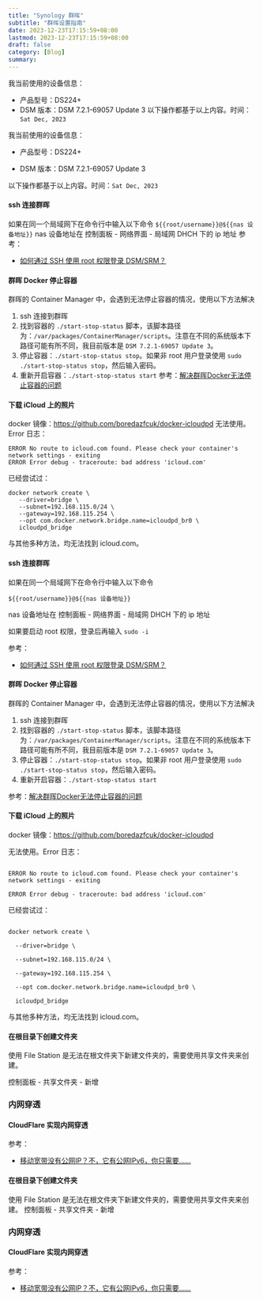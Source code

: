 ```yaml
---
title: "Synology 群晖"
subtitle: "群晖设置指南"
date: 2023-12-23T17:15:59+08:00
lastmod: 2023-12-23T17:15:59+08:00
draft: false
category: [Blog]
summary: 
---
```

我当前使用的设备信息：
- 产品型号：DS224+
- DSM 版本：DSM 7.2.1-69057 Update 3
以下操作都基于以上内容。时间：`Sat Dec, 2023`

我当前使用的设备信息：

- 产品型号：DS224+

- DSM 版本：DSM 7.2.1-69057 Update 3

以下操作都基于以上内容。时间：`Sat Dec, 2023`
#### ssh 连接群晖
如果在同一个局域网下在命令行中输入以下命令
`${{root/username}}@${{nas 设备地址}}`
nas 设备地址在 控制面板 - 网络界面 - 局域网 DHCH 下的 ip 地址
参考：
- [如何通过 SSH 使用 root 权限登录 DSM/SRM？](https://kb.synology.cn/zh-cn/DSM/tutorial/How_to_login_to_DSM_with_root_permission_via_SSH_Telnet)

#### 群晖 Docker 停止容器
群晖的 Container Manager 中，会遇到无法停止容器的情况，使用以下方法解决
1. ssh 连接到群晖
2. 找到容器的 `./start-stop-status` 脚本，该脚本路径为：`/var/packages/ContainerManager/scripts`。注意在不同的系统版本下路径可能有所不同，我目前版本是 `DSM 7.2.1-69057 Update 3`。
3. 停止容器：`./start-stop-status stop`。如果非 root 用户登录使用 `sudo ./start-stop-status stop`，然后输入密码。
4. 重新开启容器：`./start-stop-status start`
参考：[解决群晖Docker无法停止容器的问题](https://www.huluohu.com/posts/135/)

#### 下载 iCloud 上的照片
docker 镜像：https://github.com/boredazfcuk/docker-icloudpd
无法使用。Error 日志：
```
ERROR No route to icloud.com found. Please check your container's network settings - exiting
ERROR Error debug - traceroute: bad address 'icloud.com'
```
已经尝试过：
```
docker network create \
   --driver=bridge \
   --subnet=192.168.115.0/24 \
   --gateway=192.168.115.254 \
   --opt com.docker.network.bridge.name=icloudpd_br0 \
   icloudpd_bridge
 ```
与其他多种方法，均无法找到 icloud.com。

#### ssh 连接群晖

如果在同一个局域网下在命令行中输入以下命令

`${{root/username}}@${{nas 设备地址}}`

nas 设备地址在 控制面板 - 网络界面 - 局域网 DHCH 下的 ip 地址

如果要启动 root 权限，登录后再输入 `sudo -i`

参考：

- [如何通过 SSH 使用 root 权限登录 DSM/SRM？](https://kb.synology.cn/zh-cn/DSM/tutorial/How_to_login_to_DSM_with_root_permission_via_SSH_Telnet)



#### 群晖 Docker 停止容器

群晖的 Container Manager 中，会遇到无法停止容器的情况，使用以下方法解决

1. ssh 连接到群晖
2. 找到容器的 `./start-stop-status` 脚本，该脚本路径为：`/var/packages/ContainerManager/scripts`。注意在不同的系统版本下路径可能有所不同，我目前版本是 `DSM 7.2.1-69057 Update 3`。
3. 停止容器：`./start-stop-status stop`。如果非 root 用户登录使用 `sudo ./start-stop-status stop`，然后输入密码。
4. 重新开启容器：`./start-stop-status start`

参考：[解决群晖Docker无法停止容器的问题](https://www.huluohu.com/posts/135/)



#### 下载 iCloud 上的照片

docker 镜像：https://github.com/boredazfcuk/docker-icloudpd

无法使用。Error 日志：

```

ERROR No route to icloud.com found. Please check your container's network settings - exiting

ERROR Error debug - traceroute: bad address 'icloud.com'

```

已经尝试过：

```

docker network create \

  --driver=bridge \

  --subnet=192.168.115.0/24 \

  --gateway=192.168.115.254 \

  --opt com.docker.network.bridge.name=icloudpd_br0 \

  icloudpd_bridge

```

与其他多种方法，均无法找到 icloud.com。



#### 在根目录下创建文件夹

使用 File Station 是无法在根文件夹下新建文件夹的，需要使用共享文件夹来创建。

控制面板 - 共享文件夹 - 新增



### 内网穿透

#### CloudFlare 实现内网穿透

参考：

- [移动宽带没有公网IP？不，它有公网IPv6，你只需要……](https://blog.csdn.net/AnRanGeSi/article/details/123789221)
#### 在根目录下创建文件夹
使用 File Station 是无法在根文件夹下新建文件夹的，需要使用共享文件夹来创建。
控制面板 - 共享文件夹 - 新增

### 内网穿透
#### CloudFlare 实现内网穿透
参考：
- [移动宽带没有公网IP？不，它有公网IPv6，你只需要……](https://blog.csdn.net/AnRanGeSi/article/details/123789221)

